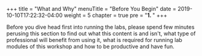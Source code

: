 +++
title = "What and Why"
menuTitle = "Before You Begin"
date = 2019-10-10T17:22:32-04:00
weight = 5
chapter = true
pre = "<b>1. </b>"
+++

Before you dive head first into running the labs, please spend few minutes perusing this section to find out what this content is and isn't, what type of professional will benefit from using it, what is required for running lab modules of this workshop and how to be productive and have fun.